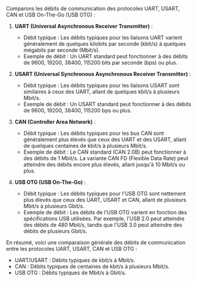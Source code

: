 Comparons les débits de communication des protocoles UART, USART, CAN et USB On-The-Go (USB OTG) :

1. **UART (Universal Asynchronous Receiver Transmitter)** :
   - Débit typique : Les débits typiques pour les liaisons UART varient généralement de quelques kilobits par seconde (kbit/s) à quelques mégabits par seconde (Mbit/s).
   - Exemple de débit : Un UART standard peut fonctionner à des débits de 9600, 19200, 38400, 115200 bits par seconde (bps) ou plus.

2. **USART (Universal Synchronous Asynchronous Receiver Transmitter)** :
   - Débit typique : Les débits typiques pour les liaisons USART sont similaires à ceux des UART, allant de quelques kbit/s à plusieurs Mbit/s.
   - Exemple de débit : Un USART standard peut fonctionner à des débits de 9600, 19200, 38400, 115200 bps ou plus.

3. **CAN (Controller Area Network)** :
   - Débit typique : Les débits typiques pour les bus CAN sont généralement plus élevés que ceux des UART et des USART, allant de quelques centaines de kbit/s à plusieurs Mbit/s.
   - Exemple de débit : Le CAN standard (CAN 2.0B) peut fonctionner à des débits de 1 Mbit/s. La variante CAN FD (Flexible Data Rate) peut atteindre des débits encore plus élevés, allant jusqu'à 10 Mbit/s ou plus.

4. **USB OTG (USB On-The-Go)** :
   - Débit typique : Les débits typiques pour l'USB OTG sont nettement plus élevés que ceux des UART, USART et CAN, allant de plusieurs Mbit/s à plusieurs Gbit/s.
   - Exemple de débit : Les débits de l'USB OTG varient en fonction des spécifications USB utilisées. Par exemple, l'USB 2.0 peut atteindre des débits de 480 Mbit/s, tandis que l'USB 3.0 peut atteindre des débits de plusieurs Gbit/s.

En résumé, voici une comparaison générale des débits de communication entre les protocoles UART, USART, CAN et USB OTG :

- UART/USART : Débits typiques de kbit/s à Mbit/s.
- CAN : Débits typiques de centaines de kbit/s à plusieurs Mbit/s.
- USB OTG : Débits typiques de Mbit/s à Gbit/s.